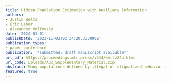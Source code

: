 ```yaml
---
title: Hidden Population Estimation with Auxiliary Information
authors:
- Justin Weltz
- Eric Laber
- Alexander Volfovsky
date: '2024-01-01'
publishDate: '2023-11-02T02:34:20.335090Z'
publication_types:
- paper-conference
publication: '*submitted; draft manuscript available*'
url_pdf: https://proceedings.mlr.press/v244/weltz24a.html
url_code: uploads/Aux_Supplementary_Material.zip
abstract: Many populations defined by illegal or stigmatized behavior are difficult to sample using conventional survey methodology. Respondent Driven Sampling (RDS) is a participant referral process frequently employed in this context to collect information. This sampling methodology can be modeled as a stochastic process that explores the graph of a social network, generating a partially observed subgraph between study participants. The methods currently used to impute the missing edges in this subgraph exhibit biased downstream estimation. We leverage auxiliary participant information and concepts from indirect inference to ameliorate these issues and improve estimation of the hidden population size. These advances result in smaller bias and higher precision in the estimation of the study participant arrival rate, the sample subgraph, and the population size. Lastly, we use our method to estimate the number of People Who Inject Drugs (PWID) in the Kohtla-Jarve region of Estonia.
featured: true
---
```

